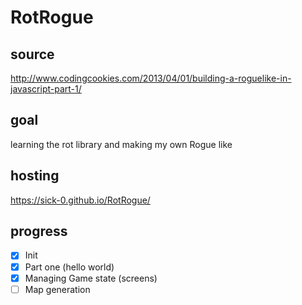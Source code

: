 # RotRogue

## source
http://www.codingcookies.com/2013/04/01/building-a-roguelike-in-javascript-part-1/

## goal
learning the rot library and making my own Rogue like

## hosting
https://sick-0.github.io/RotRogue/

## progress
- [x] Init
- [x] Part one (hello world)
- [X] Managing Game state (screens)
- [ ] Map generation